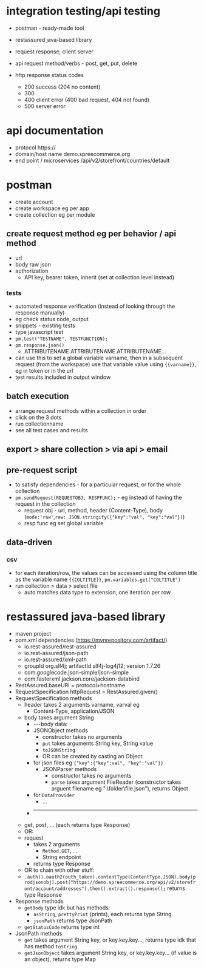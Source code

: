# integration testing/api testing
* postman - ready-made tool
* restassured java-based library

* request response, client server
* api request method/verbs - post, get, put, delete
* http response status codes
  * 200 success (204 no content)
  * 300
  * 400 client error (400 bad request, 404 not found)
  * 500 server error

# api documentation
* protocol https://
* domain/host name demo.spreecommerce.org
* end point / microservices /api/v2/storefront/countries/default

# postman
* create account
* create workspace eg per app
* create collection eg per module
## create request method eg per behavior / api method
* url
* body raw json
* authorization
  * API key, bearer token, inherit (set at collection level instead)
### tests
* automated response verification (instead of looking through the response manually)
*  eg check status code, output
* snippets - existing tests
* type javascript test
* `pm.test("TESTNAME", TESTFUNCTION);`
* `pm.response.json()`
  * ATTRIBUTENAME.ATTRIBUTENAME.ATTRIBUTENAME...
* can use this to set a global variable varname, then in a subsequent request (from the workspace) use that variable value using `{{varname}}`, eg in token or in the url
* test results included in output window
## batch execution
* arrange request methods within a collection in order
* click on the 3 dots
* run collectionname
* see all test cases and results
## export > share collection > via api > email
## pre-request script
* to satisfy dependencies - for a particular request, or for the whole collection
* `pm.sendRequest(REQUESTOBJ, RESPFUNC);` - eg instead of having the request in the collection
  * request obj - url, method, header (Content-Type), body (`mode:'raw'`,`raw: JSON.stringify({"key":"val", "key":"val"})`)
  * resp func eg set global variable
## data-driven
### csv
* for each iteration/row, the values can be accessed using the column title as the variable name `{{COLTITLE}}`, `pm.variables.get("COLTITLE")`
* run collection > data > select file
  * auto matches data type to extension, one iteration per row

# restassured java-based library
* maven project
* pom.xml dependencies (https://mvnrepository.com/artifact/)
  * io.rest-assured/rest-assured
  * io.rest-assured/json-path
  * io.rest-assured/xml-path
  * groupId org.slf4j; artifactId slf4j-log4j12; version 1.7.26 
  * com.googlecode.json-simple/json-simple
  * com.fasterxml.jackson.core/jackson-databind
* RestAssured.baseURI = protocol+hostname
* RequestSpecification httpRequest = RestAssured.given()
* RequestSpecification methods
  * header takes 2 arguments varname, varval eg
    * Content-Type, application/JSON
  * body takes argument String
    * ---body data:
    * JSONObject methods
      * constructor takes no arguments
      * `put` takes arguments String key, String value
      * `toJSONString`
      * OR can be created by casting an Object:
    * for json files eg `{"key":{"key":val", "key":"val"}}`
      * JSONParser methods
        * constructor takes no arguments
        * `parse` takes argument FileReader (constructor takes arguent filename eg ".\\folder\\file.json"), returns Object
    * for `DataProvider`
      * ...
    * ---
  * get, post, ... (each returns type Response)
  * OR:
  * request
    * takes 2 arguments
      * `Method.GET`, ...
      * String endpoint
    * returns type Response
  * OR to chain with other stuff:
  * `.auth().oauth2(outh_token).contentType(ContentType.JSON).body(prodjsonobj).post("https://demo.spreecommerce.org/api/v2/storefront/account/addresses").then().extract().response();` returns type Response
* Response methods
  * `getBody` type idk but has methods:
    * `asString`, `prettyPrint` (prints), each returns type String
    * `jsonPath` returns type JsonPath
  * `getStatusCode` returns type int
* JsonPath methods
  * `get` takes argument String key, or key.key.key..., returns type idk that has method `toString`
  * `getJsonObject` takes argument String key, or key.key.key... (if value is an object), returns type Map

